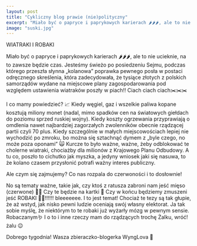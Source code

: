 ```yaml
---
layout: post
title: "Cykliczny blog prawie (nie)polityczny"
excerpt: "Miało być o papryce i paprykowych karierach 🌶️🌶️🌶️, ale to nie ucieknie, na to zawsze będzie czas. Jesteśmy świeżo po posiedzeniu Sejmu, podczas którego przeszła słynna „kolanowa” poprawka pewnego posła w postaci odręcznego skreślenia, która zadecydowała, że tysiące złotych z polskich samorządów wydane na miejscowe plany zagospodarowania pod względem ustawienia wiatraków poszły w piach‼️ Ciach ciach ciach✂️✂️✂️"
image: "suski.jpg"
---
```


WIATRAKI I ROBAKI

Miało być o papryce i paprykowych karierach 🌶️🌶️🌶️, ale to nie ucieknie, na to zawsze będzie czas. Jesteśmy świeżo po posiedzeniu Sejmu, podczas którego przeszła słynna „kolanowa” poprawka pewnego posła w postaci odręcznego skreślenia, która zadecydowała, że tysiące złotych z polskich samorządów wydane na miejscowe plany zagospodarowania pod względem ustawienia wiatraków poszły w piach‼️ Ciach ciach ciach✂️✂️✂️

I co mamy powiedzieć? 📈 Kiedy węgiel, gaz i wszelkie paliwa kopane kosztują miliony monet (nadal, mimo spadków cen na światowych giełdach do poziomu sprzed ruskiej wojny). Kiedy koszty ogrzewania przyprawiają o omdlenia nawet najbardziej zagorzałych zwolenników obecnie rządzącej partii czyli 70 plus. Kiedy szczególnie w małych miejscowościach lepiej nie wychodzić po zmroku, bo można się sztachnąć dymem z „byle czego, no może poza oponami” 🙀 Kurcze to było ważne, ważne, żeby odblokować te cholerne wiatraki, chociażby dla milionów z Krajowego Planu Odbudowy. A tu co, poszło to cichutko jak myszka, a jedyny wniosek jaki się nasuwa, to że kolano czasem przysłonić potrafi ważny interes publiczny. 

Ale czym się zajmujemy? Co nas rozpala do czerwoności i to dosłownie!


No są tematy ważne, takie jak, czy ktoś z ratusza zabroni nam jeść mięso (czerwone) 🥩🥩 Czy te będzie na kartki 🔖 Czy w końcu będziemy zmuszeni jeść ROBAKI 🐛🐛!!!!!! bleeeeeee.
I to jest temat! Chociaż te tezy są tak głupie, że aż wstyd, jak nisko pewni ludzie oceniają swój własny elektorat. Ja tak sobie myślę, że niektórym to te robaki już wyżarły mózg w pewnym sensie. Robaczanym🪱
I o to i inne rzeczy mam do rządzących trochę Żalku, wróć! żalu 😉

Dobrego tygodnia! Wasza zbieraczko-blogerka WyngLova 💋
	

